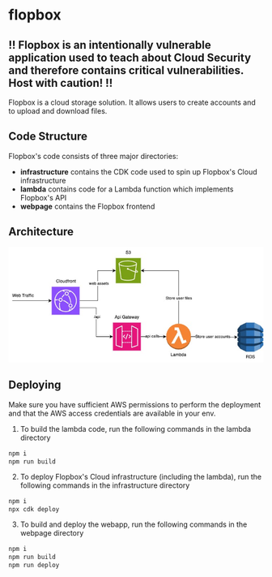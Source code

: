 # flopbox

## !! Flopbox is an intentionally vulnerable application used to teach about Cloud Security and therefore contains critical vulnerabilities. Host with caution! !!

Flopbox is a cloud storage solution. It allows users to create accounts and to upload and download files.

## Code Structure

Flopbox's code consists of three major directories:

- **infrastructure** contains the CDK code used to spin up Flopbox's Cloud infrastructure
- **lambda** contains code for a Lambda function which implements Flopbox's API
- **webpage** contains the Flopbox frontend

## Architecture

![Flopbox's Architecture](architecture.jpg)

## Deploying

Make sure you have sufficient AWS permissions to perform the deployment and that the AWS access credentials are available in your env.

1. To build the lambda code, run the following commands in the lambda directory

```
npm i
npm run build
```

2. To deploy Flopbox's Cloud infrastructure (including the lambda), run the following commands in the infrastructure directory

```
npm i
npx cdk deploy
```

3. To build and deploy the webapp, run the following commands in the webpage directory

```
npm i
npm run build
npm run deploy
```
